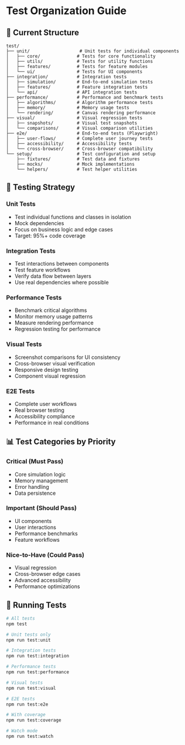 # Test Organization Guide

## 📁 Current Structure

```
test/
├── unit/                   # Unit tests for individual components
│   ├── core/              # Tests for core functionality
│   ├── utils/             # Tests for utility functions  
│   ├── features/          # Tests for feature modules
│   └── ui/                # Tests for UI components
├── integration/           # Integration tests
│   ├── simulation/        # End-to-end simulation tests
│   ├── features/          # Feature integration tests
│   └── api/               # API integration tests
├── performance/           # Performance and benchmark tests
│   ├── algorithms/        # Algorithm performance tests
│   ├── memory/            # Memory usage tests
│   └── rendering/         # Canvas rendering performance
├── visual/                # Visual regression tests
│   ├── snapshots/         # Visual test snapshots
│   └── comparisons/       # Visual comparison utilities
├── e2e/                   # End-to-end tests (Playwright)
│   ├── user-flows/        # Complete user journey tests
│   ├── accessibility/     # Accessibility tests
│   └── cross-browser/     # Cross-browser compatibility
└── setup/                 # Test configuration and setup
    ├── fixtures/          # Test data and fixtures
    ├── mocks/             # Mock implementations
    └── helpers/           # Test helper utilities
```

## 🎯 Testing Strategy

### Unit Tests

- Test individual functions and classes in isolation
- Mock dependencies
- Focus on business logic and edge cases
- Target: 95%+ code coverage

### Integration Tests  

- Test interactions between components
- Test feature workflows
- Verify data flow between layers
- Use real dependencies where possible

### Performance Tests

- Benchmark critical algorithms
- Monitor memory usage patterns
- Measure rendering performance
- Regression testing for performance

### Visual Tests

- Screenshot comparisons for UI consistency
- Cross-browser visual verification
- Responsive design testing
- Component visual regression

### E2E Tests

- Complete user workflows
- Real browser testing
- Accessibility compliance
- Performance in real conditions

## 📊 Test Categories by Priority

### Critical (Must Pass)

- Core simulation logic
- Memory management
- Error handling
- Data persistence

### Important (Should Pass)  

- UI components
- User interactions
- Performance benchmarks
- Feature workflows

### Nice-to-Have (Could Pass)

- Visual regression
- Cross-browser edge cases
- Advanced accessibility
- Performance optimizations

## 🔧 Running Tests

```bash
# All tests
npm test

# Unit tests only
npm run test:unit

# Integration tests
npm run test:integration

# Performance tests
npm run test:performance

# Visual tests
npm run test:visual

# E2E tests
npm run test:e2e

# With coverage
npm run test:coverage

# Watch mode
npm run test:watch
```
